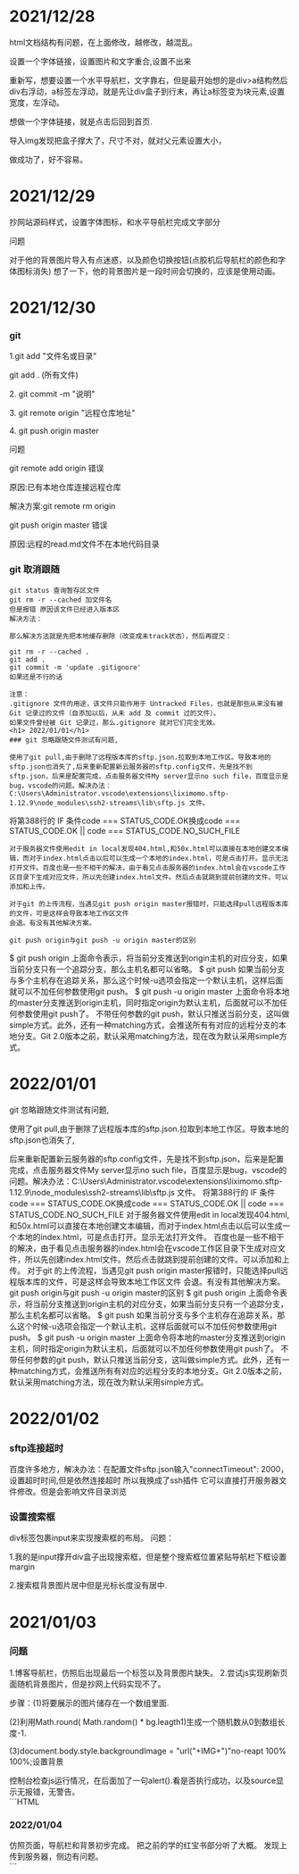 
<h1>2021/12/28</h1>
<p>html文档结构有问题，在上面修改，越修改，越混乱。</p>
<p>设置一个字体链接，设置图片和文字重合,设置不出来</p>
<p>重新写，想要设置一个水平导航栏，文字靠右，但是最开始想的是div>a结构然后div右浮动，a标签左浮动，就是先让div盒子到行末，再让a标签变为块元素,设置宽度，左浮动。</p>
<p>想做一个字体链接，就是点击后回到首页.</p>
<P>导入img发现把盒子撑大了，尺寸不对，就对父元素设置大小，</P>
<p>做成功了，好不容易。</p>
<h1>2021/12/29</h1>
<div>
    <p>抄网站源码样式，设置字体图标，和水平导航栏完成文字部分</p>
    <p>问题</p>
    <span>对于他的背景图片导入有点迷惑，以及颜色切换按钮(点胶机后导航栏的颜色和字体图标消失)</span>
    <span>想了一下，他的背景图片是一段时间会切换的，应该是使用动画。</span>
</div>


# 2021/12/30

### git

<span>1.git add "文件名或目录"</span>

<span>git add . (所有文件)</span>

<span>2. git commit -m "说明"</span>

<span>3. git remote origin "远程仓库地址"</span>

<span>4. git push origin master</span>

<span>问题</span>

<p>git remote add origin 错误</p>

<p>原因:已有本地仓库连接远程仓库</p>

<p>解决方案:git remote rm origin</p>

<p>git push origin master 错误</p>

<p>原因:远程的read.md文件不在本地代码目录</p>

### git 取消跟随    

    git status 查询暂存区文件
    git rm -r --cached 加文件名
    但是报错 原因该文件已经进入版本区
    解决方法：
    
    那么解决方法就是先把本地缓存删除（改变成未track状态），然后再提交：
    
    git rm -r --cached .
    git add .
    git commit -m 'update .gitignore'
    如果还是不行的话
    
    注意：
    .gitignore 文件的用途，该文件只能作用于 Untracked Files，也就是那些从来没有被 Git 记录过的文件（自添加以后，从未 add 及 commit 过的文件）。
    如果文件曾经被 Git 记录过，那么.gitignore 就对它们完全无效。
    <h1> 2022/01/01</h1>
    ### git 忽略跟随文件测试有问题,
    
    使用了git pull,由于删除了远程版本库的sftp.json.拉取到本地工作区。导致本地的sftp.json也消失了,后来重新配置新云服务器的sftp.config文件，先是找不到sftp.json，后来是配置完成，点击服务器文件My server显示no such file，百度显示是bug，vscode的问题。解决办法：C:\Users\Administrator.vscode\extensions\liximomo.sftp-1.12.9\node_modules\ssh2-streams\lib\sftp.js 文件。
将第388行的 IF 条件code === STATUS_CODE.OK换成code === STATUS_CODE.OK || code === STATUS_CODE.NO_SUCH_FILE
    
    对于服务器文件使用edit in local发现404.html,和50x.html可以直接在本地创建文本编辑，而对于index.html点击以后可以生成一个本地的index.html，可是点击打开。显示无法打开文件。百度也是一些不相干的解决，由于看见点击服务器的index.html会在vscode工作区目录下生成对应文件，所以先创建index.html文件。然后点击就跳到提前创建的文件。可以添加和上传。
    
    对于git 的上传流程，当遇见git push origin master报错时，只能选择pull远程版本库的文件，可是这样会导致本地工作区文件
    会退。有没有其他解决方案。
    
    git push origin与git push -u origin master的区别

$ git push origin
上面命令表示，将当前分支推送到origin主机的对应分支，如果当前分支只有一个追踪分支，那么主机名都可以省略。 
$ git push 如果当前分支与多个主机存在追踪关系，那么这个时候-u选项会指定一个默认主机，这样后面就可以不加任何参数使用git push。
$ git push -u origin master 上面命令将本地的master分支推送到origin主机，同时指定origin为默认主机，后面就可以不加任何参数使用git push了。
 不带任何参数的git push，默认只推送当前分支，这叫做simple方式。此外，还有一种matching方式，会推送所有有对应的远程分支的本地分支。Git 2.0版本之前，默认采用matching方法，现在改为默认采用simple方式。

<div>
 <h1> 2022/01/01</h1>


   <span> git 忽略跟随文件测试有问题,</span>
   <p> 使用了git
    pull,由于删除了远程版本库的sftp.json.拉取到本地工作区。导致本地的sftp.json也消失了,</p>
   <span>后来重新配置新云服务器的sftp.config文件，先是找不到sftp.json，后来是配置完成，点击服务器文件My</span>
   <span>server显示no such
    <span>file，百度显示是bug，vscode的问题。解决办法：C:\Users\Administrator.vscode\extensions\liximomo.sftp-1.12.9\node_modules\ssh2-streams\lib\sftp.js</span>
    <span>
     文件。 将第388行的 IF 条件code === STATUS_CODE.OK换成code === STATUS_CODE.OK || code ===
     STATUS_CODE.NO_SUCH_FILE</span>
    <span>
     对于服务器文件使用edit in
     local发现404.html,和50x.html可以直接在本地创建文本编辑，而对于index.html点击以后可以生成一个本地的index.html，可是点击打开。显示无法打开文件。
    </span>
   </span>百度也是一些不相干的解决，由于看见点击服务器的index.html会在vscode工作区目录下生成对应文件，所以先创建index.html文件。然后点击就跳到提前创建的文件。可以添加和上传。</span>
   <span>
    对于git 的上传流程，当遇见git push origin master报错时，只能选择pull远程版本库的文件，可是这样会导致本地工作区文件 会退。有没有其他解决方案。 git push
   </span>
   <span>origin与git push -u origin master的区别 $ git push origin
    <span>上面命令表示，将当前分支推送到origin主机的对应分支，如果当前分支只有一个追踪分支，那么主机名都可以省略。 $ git push</span>
    <span>如果当前分支与多个主机存在追踪关系，那么这个时候-u选项会指定一个默认主机，这样后面就可以不加任何参数使用git</span>
    <span>push。 $ git push -u origin master 上面命令将本地的master分支推送到origin主机，同时指定origin为默认主机，后面就可以不加任何参数使用git
     push了。
    </span>
   <span>不带任何参数的git push，默认只推送当前分支，这叫做simple方式。此外，还有一种matching方式，会推送所有有对应的远程分支的本地分支。Git</span>
    <span>2.0版本之前，默认采用matching方法，现在改为默认采用simple方式。


   </div>


 <div>
   <h1>2022/01/02</h1>
   <h3>sftp连接超时</h3>


 <span>百度许多地方，解决办法：在配置文件sftp.json输入"connectTimeout": 2000，设置超时时间,但是依然连接超时</span>
   <span>所以我换成了ssh插件</span>
 <span>它可以直接打开服务器文件修改。但是会影响文件目录浏览</span>


   <h3>设置搜索框</h3>


   <span>div标签包裹input来实现搜索框的布局。</span>
   <span>问题：</span>
  <p>1.我的是input撑开div盒子出现搜索框，但是整个搜索框位置紧贴导航栏下框设置margin</p>
   <p>2.搜索框背景图片居中但是光标长度没有居中.</p>


   </div>
   <div>
   <h1>2021/01/03</h1>
 <h3>问题</h3>
 <span>1.博客导航栏，仿照后出现最后一个标签以及背景图片缺失。</span>
 <span>2.尝试js实现刷新页面随机背景图片，但是抄网上代码实现不了。</span>
 <p>步骤：(1)将要展示的图片储存在一个数组里面.</p>
 <p>(2)利用Math.round( Math.random() * bg.leagth1)生成一个随机数从0到数组长度-1.</p>
 <p>(3)document.body.style.backgroundImage = "url("+IMG+")"no-reapt 100% 100%;设置背景</p>
<span>控制台检查js运行情况，在后面加了一句alert().看是否执行成功，以及source显示无报错，无警告。</span>
 </div>
```HTML
<div>
            <h3>2022/01/04</h3>
            <span>仿照页面，导航栏和背景初步完成。</span>
            <span>把之前的学的红宝书部分听了大概。</span>
            <span>发现上传到服务器，侧边有问题。</span>
        </div>
```





